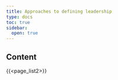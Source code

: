 ```yaml
---
title: Approaches to defining leadership
type: docs
toc: true
sidebar:
  open: true
---
```

## Content
{{<page_list2>}}
